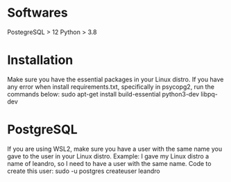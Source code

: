 # Softwares
PostegreSQL > 12
Python > 3.8

# Installation
Make sure you have the essential packages in your Linux distro.
If you have any error when install requirements.txt, specifically in psycopg2, run the commands below:
sudo apt-get install build-essential python3-dev libpq-dev

# PostgreSQL
If you are using WSL2, make sure you have a user with the same name you gave to the user in your Linux distro.
Example: I gave my Linux distro a name of leandro, so I need to have a user with the same name.
Code to create this user: sudo -u postgres createuser leandro